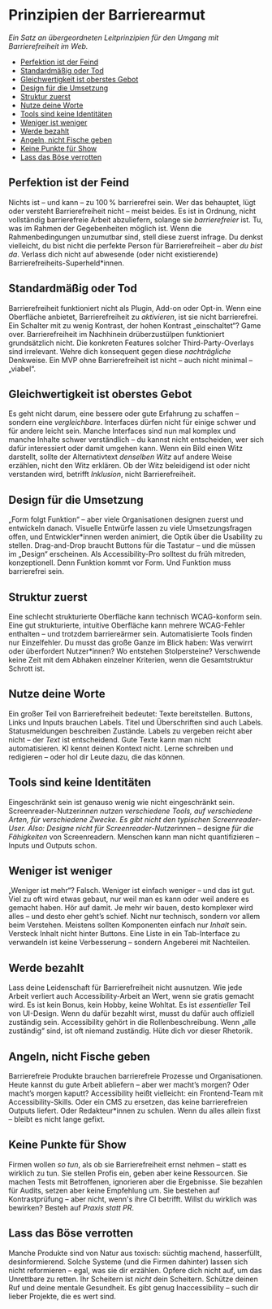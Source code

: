 # Prinzipien der Barrierearmut

_Ein Satz an übergeordneten Leitprinzipien für den Umgang mit Barrierefreiheit im Web._

-   [Perfektion ist der Feind](#perfektion-ist-der-feind)
-   [Standardmäßig oder Tod](#standardmäßig-oder-tod)
-   [Gleichwertigkeit ist oberstes Gebot](#gleichwertigkeit-ist-oberstes-gebot)
-   [Design für die Umsetzung](#design-für-die-umsetzung)
-   [Struktur zuerst](#struktur-zuerst)
-   [Nutze deine Worte](#nutze-deine-worte)
-   [Tools sind keine Identitäten](#tools-sind-keine-identitäten)
-   [Weniger ist weniger](#weniger-ist-weniger)
-   [Werde bezahlt](#werde-bezahlt)
-   [Angeln, nicht Fische geben](#angeln-nicht-fische-geben)
-   [Keine Punkte für Show](#keine-punkte-für-show)
-   [Lass das Böse verrotten](#lass-das-böse-verrotten)

## Perfektion ist der Feind

Nichts ist – und kann – zu 100 % barrierefrei sein. Wer das behauptet, lügt oder versteht Barrierefreiheit nicht – meist beides. Es ist in Ordnung, nicht vollständig barrierefreie Arbeit abzuliefern, solange sie _barrierefreier_ ist. Tu, was im Rahmen der Gegebenheiten möglich ist. Wenn die Rahmenbedingungen unzumutbar sind, stell diese zuerst infrage. Du denkst vielleicht, du bist nicht die perfekte Person für Barrierefreiheit – aber _du bist da_. Verlass dich nicht auf abwesende (oder nicht existierende) Barrierefreiheits-Superheld\*innen.

## Standardmäßig oder Tod

Barrierefreiheit funktioniert nicht als Plugin, Add-on oder Opt-in. Wenn eine Oberfläche anbietet, Barrierefreiheit zu _aktivieren_, ist sie nicht barrierefrei. Ein Schalter mit zu wenig Kontrast, der hohen Kontrast „einschaltet“? Game over. Barrierefreiheit im Nachhinein drüberzustülpen funktioniert grundsätzlich nicht. Die konkreten Features solcher Third-Party-Overlays sind irrelevant. Wehre dich konsequent gegen diese _nachträgliche_ Denkweise. Ein MVP ohne Barrierefreiheit ist nicht – auch nicht minimal – „viabel“.

## Gleichwertigkeit ist oberstes Gebot

Es geht nicht darum, eine bessere oder gute Erfahrung zu schaffen – sondern eine _vergleichbare_. Interfaces dürfen nicht für einige schwer und für andere leicht sein. Manche Interfaces sind nun mal komplex und manche Inhalte schwer verständlich – du kannst nicht entscheiden, wer sich dafür interessiert oder damit umgehen kann. Wenn ein Bild einen Witz darstellt, sollte der Alternativtext _denselben Witz_ auf andere Weise erzählen, nicht den Witz erklären. Ob der Witz beleidigend ist oder nicht verstanden wird, betrifft _Inklusion_, nicht Barrierefreiheit.

## Design für die Umsetzung

„Form folgt Funktion“ – aber viele Organisationen designen zuerst und entwickeln danach. Visuelle Entwürfe lassen zu viele Umsetzungsfragen offen, und Entwickler\*innen werden animiert, die Optik über die Usability zu stellen. Drag-and-Drop braucht Buttons für die Tastatur – und die müssen im „Design“ erscheinen. Als Accessibility-Pro solltest du früh mitreden, konzeptionell. Denn Funktion kommt vor Form. Und Funktion muss barrierefrei sein.

## Struktur zuerst

Eine schlecht strukturierte Oberfläche kann technisch WCAG-konform sein. Eine gut strukturierte, intuitive Oberfläche kann mehrere WCAG-Fehler enthalten – und trotzdem barriereärmer sein. Automatisierte Tools finden nur Einzelfehler. Du musst das große Ganze im Blick haben: Was verwirrt oder überfordert Nutzer\*innen? Wo entstehen Stolpersteine? Verschwende keine Zeit mit dem Abhaken einzelner Kriterien, wenn die Gesamtstruktur Schrott ist.

## Nutze deine Worte

Ein großer Teil von Barrierefreiheit bedeutet: Texte bereitstellen. Buttons, Links und Inputs brauchen Labels. Titel und Überschriften sind auch Labels. Statusmeldungen beschreiben Zustände. Labels zu vergeben reicht aber nicht – der _Text_ ist entscheidend. Gute Texte kann man nicht automatisieren. KI kennt deinen Kontext nicht. Lerne schreiben und redigieren – oder hol dir Leute dazu, die das können.

## Tools sind keine Identitäten

Eingeschränkt sein ist genauso wenig wie nicht eingeschränkt sein. Screenreader-Nutzer*innen nutzen verschiedene Tools, auf verschiedene Arten, für verschiedene Zwecke. Es gibt *nicht* den typischen Screenreader-User. Also: Designe nicht *für* Screenreader-Nutzer*innen – designe _für die Fähigkeiten_ von Screenreadern. Menschen kann man nicht quantifizieren – Inputs und Outputs schon.

## Weniger ist weniger

„Weniger ist mehr“? Falsch. Weniger ist einfach weniger – und das ist gut. Viel zu oft wird etwas gebaut, nur weil man es kann oder weil andere es gemacht haben. Hör auf damit. Je mehr wir bauen, desto komplexer wird alles – und desto eher geht’s schief. Nicht nur technisch, sondern vor allem beim Verstehen. Meistens sollten Komponenten einfach nur _Inhalt_ sein. Versteck Inhalt nicht hinter Buttons. Eine Liste in ein Tab-Interface zu verwandeln ist keine Verbesserung – sondern Angeberei mit Nachteilen.

## Werde bezahlt

Lass deine Leidenschaft für Barrierefreiheit nicht ausnutzen. Wie jede Arbeit verliert auch Accessibility-Arbeit an Wert, wenn sie gratis gemacht wird. Es ist kein Bonus, kein Hobby, keine Wohltat. Es ist _essentieller_ Teil von UI-Design. Wenn du dafür bezahlt wirst, musst du dafür auch offiziell zuständig sein. Accessibility gehört in die Rollenbeschreibung. Wenn „alle zuständig“ sind, ist oft niemand zuständig. Hüte dich vor dieser Rhetorik.

## Angeln, nicht Fische geben

Barrierefreie Produkte brauchen barrierefreie Prozesse und Organisationen. Heute kannst du gute Arbeit abliefern – aber wer macht’s morgen? Oder macht’s morgen kaputt? Accessibility heißt vielleicht: ein Frontend-Team mit Accessibility-Skills. Oder ein CMS zu ersetzen, das keine barrierefreien Outputs liefert. Oder Redakteur\*innen zu schulen. Wenn du alles allein fixst – bleibt es nicht lange gefixt.

## Keine Punkte für Show

Firmen wollen _so tun_, als ob sie Barrierefreiheit ernst nehmen – statt es wirklich zu tun. Sie stellen Profis ein, geben aber keine Ressourcen. Sie machen Tests mit Betroffenen, ignorieren aber die Ergebnisse. Sie bezahlen für Audits, setzen aber keine Empfehlung um. Sie bestehen auf Kontrastprüfung – aber nicht, wenn's ihre CI betrifft. Willst du wirklich was bewirken? Besteh auf _Praxis statt PR_.

## Lass das Böse verrotten

Manche Produkte sind von Natur aus toxisch: süchtig machend, hasserfüllt, desinformierend. Solche Systeme (und die Firmen dahinter) lassen sich nicht reformieren – egal, was sie dir erzählen. Opfere dich nicht auf, um das Unrettbare zu retten. Ihr Scheitern ist _nicht_ dein Scheitern. Schütze deinen Ruf und deine mentale Gesundheit. Es gibt genug Inaccessibility – such dir lieber Projekte, die es wert sind.
